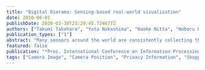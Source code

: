 ```yaml
---
title: "Digital Diorama: Sensing-based real-world visualization"
date: 2010-06-01
publishDate: 2020-03-30T23:29:45.724677Z
authors: ["Takumi Takehara", "Yuta Nakashima", "Naoko Nitta", "Noboru Babaguchi"]
publication_types: ["1"]
abstract: "Many sensors around the world are consistently collecting the real-time real-world data. The data streams captured by these sensors can give us an idea of what is going on in a specific area; however, it is not easy for humans to understand their spatial and temporal relationships by just looking at them independently. This paper proposes to construct Digital Diorama, a three-dimensional view where viewers can see at a glance how people are moving around the monitored space without violating their privacy, by integrating multiple data streams captured by stationary cameras and RFID readers in real time. Digital Diorama realizes such real-world visualization with the following features: 1) view control, 2) real-time camera image superimposition, and 3) privacy control. We have demonstrated that Digital Diorama for a shopping center was able to present the current positions of persons and real-time camera images in approximately 1 frame per second."
featured: false
publication: "*Proc. International Conference on Information Processing and Management of Uncertainty in Knowledge-Based Systems (IPMU)*"
tags: ["Camera Image", "Camera Position", "Privacy Information", "Shopping Center", "Stationary Camera"]
---
```


